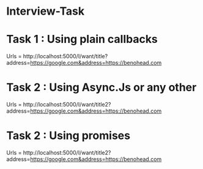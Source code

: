 # Interview-Task

# Task 1 : Using plain callbacks

Urls = http://localhost:5000/I/want/title?address=https://google.com&address=https://benohead.com

# Task 2 : Using Async.Js or any other

Urls = http://localhost:5000/I/want/title2?address=https://google.com&address=https://benohead.com

# Task 2 : Using promises

Urls = http://localhost:5000/I/want/title2?address=https://google.com&address=https://benohead.com